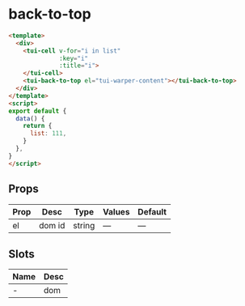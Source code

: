 # back-to-top

```html
<template>
  <div>
    <tui-cell v-for="i in list"
              :key="i"
              :title="i">
    </tui-cell>
    <tui-back-to-top el="tui-warper-content"></tui-back-to-top>
  </div>
</template>
<script>
export default {
  data() {
    return {
      list: 111,
    }
  },
}
</script>
```

## Props

| Prop  | Desc       | Type     | Values  | Default  |
| ---- | -------- | ------ | ---- | ---- |
| el   | dom id | string | —    | —    |

## Slots

| Name | Desc       |
| --- | ---------- |
| -   | dom |

